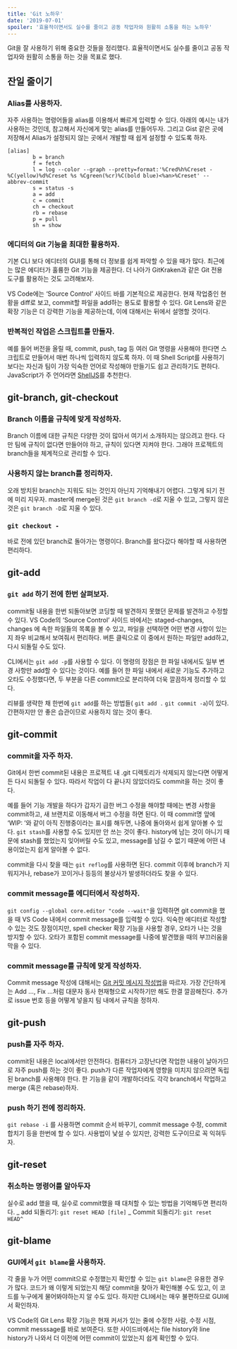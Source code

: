 ```yaml
---
title: 'Git 노하우'
date: '2019-07-01'
spoiler: '효율적이면서도 실수를 줄이고 공동 작업자와 원활히 소통을 하는 노하우'
---
```


Git을 잘 사용하기 위해 중요한 것들을 정리했다. 효율적이면서도 실수를 줄이고 공동 작업자와 원활히 소통을 하는 것을 목표로 했다.

## 잔일 줄이기

### Alias를 사용하자.

자주 사용하는 명령어들을 alias를 이용해서 빠르게 입력할 수 있다. 아래의 예시는 내가 사용하는 것인데, 참고해서 자신에게 맞는 alias를 만들어두자. 그리고 Gist 같은 곳에 저장해서 Alias가 설정되지 않는 곳에서 개발할 때 쉽게 설정할 수 있도록 하자.

```
[alias]
        b = branch
        f = fetch
        l = log --color --graph --pretty=format:'%Cred%h%Creset -%C(yellow)%d%Creset %s %Cgreen(%cr)%C(bold blue)<%an>%Creset' --abbrev-commit
        s = status -s
        a = add
        c = commit
        ch = checkout
        rb = rebase
        p = pull
        sh = show
```

### 에디터의 Git 기능을 최대한 활용하자.

기본 CLI 보다 에디터의 GUI를 통해 더 정보를 쉽게 파악할 수 있을 때가 많다. 최근에는 많은 에디터가 훌륭한 Git 기능을 제공한다. 더 나아가 GitKraken과 같은 Git 전용 도구를 활용하는 것도 고려해보자.

VS Code에는 ‘Source Control’ 사이드 바를 기본적으로 제공한다. 현재 작업중인 현황을 diff로 보고, commit할 파일을 add하는 용도로 활용할 수 있다. Git Lens와 같은 확장 기능은 더 강력한 기능을 제공하는데, 이에 대해서는 뒤에서 설명할 것이다.

### 반복적인 작업은 스크립트를 만들자.

예를 들어 버전을 올릴 때, commit, push, tag 등 여러 Git 명령을 사용해야 한다면 스크립트로 만들어서 매번 하나씩 입력하지 않도록 하자. 이 때 Shell Script를 사용하기 보다는 자신과 팀이 가장 익숙한 언어로 작성해야 만들기도 쉽고 관리하기도 편하다. JavaScript가 주 언어라면 [ShellJS](http://adilapapaya.com/docs/shelljs/)를 추천한다.

## git-branch, git-checkout

### Branch 이름을 규칙에 맞게 작성하자.

Branch 이름에 대한 규칙은 다양한 것이 많아서 여기서 소개하지는 않으려고 한다. 다만 팀에 규칙이 없다면 만들어야 하고, 규칙이 있다면 지켜야 한다. 그래야 프로젝트의 branch들을 체계적으로 관리할 수 있다.

### 사용하지 않는 branch를 정리하자.

오래 방치된 branch는 지워도 되는 것인지 아닌지 기억해내기 어렵다. 그렇게 되기 전에 미리 지우자. master에 merge된 것은 `git branch -d`로 지울 수 있고, 그렇지 않은 것은 `git branch -D`로 지울 수 있다.

### `git checkout -`

바로 전에 있던 branch로 돌아가는 명령이다. Branch를 왔다갔다 해야할 때 사용하면 편리하다.

## git-add

### `git add` 하기 전에 한번 살펴보자.

commit될 내용을 한번 되돌아보면 코딩할 때 발견하지 못했던 문제를 발견하고 수정할 수 있다. VS Code의 ‘Source Control’ 사이드 바에서는 staged-changes, changes 에 속한 파일들의 목록을 볼 수 있고, 파일을 선택하면 어떤 변경 사항이 있는지 좌우 비교해서 보여줘서 편리하다. 버튼 클릭으로 이 중에서 원하는 파일만 add하고, 다시 되돌릴 수도 있다.

CLI에서는 `git add -p`를 사용할 수 있다. 이 명령의 장점은 한 파일 내에서도 일부 변경 사항만 add할 수 있다는 것이다. 예를 들어 한 파일 내에서 새로운 기능도 추가하고 오타도 수정했다면, 두 부분을 다른 commit으로 분리하여 더욱 깔끔하게 정리할 수 있다.

리뷰를 생략한 채 한번에 `git add`를 하는 방법들( `git add .` `git commit -a`)이 있다. 간편하지만 안 좋은 습관이므로 사용하지 않는 것이 좋다.

## git-commit

### commit을 자주 하자.

Git에서 한번 commit된 내용은 프로젝트 내 .git 디렉토리가 삭제되지 않는다면 어떻게든 다시 되돌릴 수 있다. 따라서 작업이 다 끝나지 않았더라도 commit을 하는 것이 좋다.

예를 들어 기능 개발을 하다가 갑자기 급한 버그 수정을 해야할 때에는 변경 사항을 commit하고, 새 브랜치로 이동해서 버그 수정을 하면 된다. 이 때 commit명 앞에 ‘WIP: ’와 같이 아직 진행중이라는 표시를 해두면, 나중에 돌아와서 쉽게 알아볼 수 있다. `git stash`를 사용할 수도 있지만 안 쓰는 것이 좋다. history에 남는 것이 아니기 때문에 stash를 했었는지 잊어버릴 수도 있고, message를 남길 수 없기 때문에 어떤 내용이었는지 쉽게 알아볼 수 없다.

commit을 다시 찾을 때는 `git reflog`를 사용하면 된다. commit 이후에 branch가 지워지거나, rebase가 꼬이거나 등등의 불상사가 발생하더라도 찾을 수 있다.

### commit message를 에디터에서 작성하자.

`git config --global core.editor "code --wait"`을 입력하면 git commit을 했을 때 VS Code 내에서 commit message를 입력할 수 있다. 익숙한 에디터로 작성할 수 있는 것도 장점이지만, spell checker 확장 기능을 사용할 경우, 오타가 나는 것을 방지할 수 있다. 오타가 포함된 commit message를 나중에 발견했을 때의 부끄러움을 막을 수 있다.

### commit message를 규칙에 맞게 작성하자.

Commit message 작성에 대해서는 [Git 커밋 메시지 작성법](https://item4.github.io/2016-11-01/How-to-Write-a-Git-Commit-Message/)을 따르자. 가장 간단하게는 Add …, Fix …처럼 대문자 동사 현재형으로 시작하기만 해도 한결 깔끔해진다. 추가로 issue 번호 등을 어떻게 넣을지 팀 내에서 규칙을 정하자.

## git-push

### push를 자주 하자.

commit된 내용은 local에서만 안전하다. 컴퓨터가 고장난다면 작업한 내용이 날아가므로 자주 push를 하는 것이 좋다. push가 다른 작업자에게 영향을 미치지 않으려면 독립된 branch를 사용해야 한다. 한 기능을 같이 개발하더라도 각각 branch에서 작업하고 merge (혹은 rebase)하자.

### push 하기 전에 정리하자.

`git rebase -i` 를 사용하면 commit 순서 바꾸기, commit message 수정, commit 합치기 등을 한번에 할 수 있다. 사용법이 낯설 수 있지만, 강력한 도구이므로 꼭 익혀두자.

## git-reset

### 취소하는 명령어를 알아두자

실수로 add 했을 때, 실수로 commit했을 때 대처할 수 있는 방법을 기억해두면 편리하다.
_ add 되돌리기: `git reset HEAD [file]`
_ Commit 되돌리기: `git reset HEAD^`

## git-blame

### GUI에서 `git blame`을 사용하자.

각 줄을 누가 어떤 commit으로 수정했는지 확인할 수 있는 `git blame`은 유용한 경우가 많다. 코드가 왜 이렇게 되었는지 해당 commit을 찾아가 확인해볼 수도 있고, 이 코드를 누구에게 물어봐야하는지 알 수도 있다. 하지만 CLI에서는 매우 불편하므로 GUI에서 확인하자.

VS Code의 Git Lens 확장 기능은 현재 커서가 있는 줄에 수정한 사람, 수정 시점, commit messsage를 바로 보여준다. 또한 사이드바에서는 file history와 line history가 나와서 더 이전에 어떤 commit이 있었는지 쉽게 확인할 수 있다.
